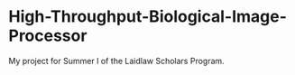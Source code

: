 # High-Throughput-Biological-Image-Processor
My project for Summer I of the Laidlaw Scholars Program.

